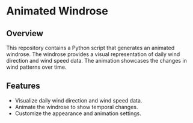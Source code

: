 # Animated Windrose

## Overview

This repository contains a Python script that generates an animated windrose. The windrose provides a visual representation of daily wind direction and wind speed data. The animation showcases the changes in wind patterns over time.

## Features

- Visualize daily wind direction and wind speed data.
- Animate the windrose to show temporal changes.
- Customize the appearance and animation settings.

